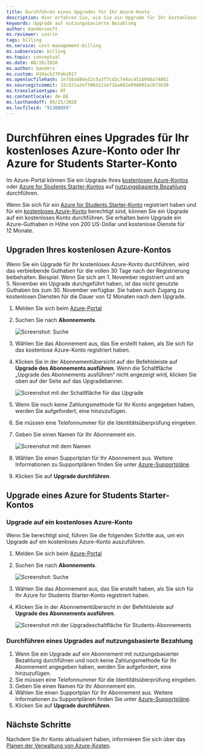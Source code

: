 ```yaml
---
title: Durchführen eines Upgrades für Ihr Azure-Konto
description: Hier erfahren Sie, wie Sie ein Upgrade für Ihr kostenloses Azure-Konto oder Ihr Azure for Students Starter-Konto durchführen. Lesen Sie zusätzliche Informationen zu Azure-Supportplänen.
keywords: Upgrade auf nutzungsbasierte Bezahlung
author: bandersmsft
ms.reviewer: sasrin
tags: billing
ms.service: cost-management-billing
ms.subservice: billing
ms.topic: conceptual
ms.date: 08/20/2020
ms.author: banders
ms.custom: H1Hack27Feb2017
ms.openlocfilehash: 1e758a886e32c5a3f7cd3c744ac451b948a74802
ms.sourcegitcommit: 32c521a2ef396d121e71ba682e098092ac673b30
ms.translationtype: HT
ms.contentlocale: de-DE
ms.lasthandoff: 09/25/2020
ms.locfileid: "91308859"
---
```

# <a name="upgrade-your-azure-free-account-or-azure-for-students-starter-account"></a>Durchführen eines Upgrades für Ihr kostenloses Azure-Konto oder Ihr Azure for Students Starter-Konto

Im Azure-Portal können Sie ein Upgrade Ihres [kostenlosen Azure-Kontos](https://azure.microsoft.com/free/) oder [Azure for Students Starter-Kontos](https://azure.microsoft.com/offers/ms-azr-0144p/) auf [nutzungsbasierte Bezahlung](https://azure.microsoft.com/offers/ms-azr-0003p/) durchführen.

Wenn Sie sich für ein [Azure for Students Starter-Konto](https://azure.microsoft.com/offers/ms-azr-0144p/) registriert haben und für ein [kostenloses Azure-Konto](https://azure.microsoft.com/free/) berechtigt sind, können Sie ein Upgrade auf ein kostenloses Konto durchführen. Sie erhalten beim Upgrade ein Azure-Guthaben in Höhe von 200 US-Dollar und kostenlose Dienste für 12 Monate.

<a id="freetrial"></a>

## <a name="upgrade-your-azure-free-account"></a>Upgraden Ihres kostenlosen Azure-Kontos

Wenn Sie ein Upgrade für Ihr kostenloses Azure-Konto durchführen, wird das verbleibende Guthaben für die vollen 30 Tage nach der Registrierung beibehalten. Beispiel: Wenn Sie sich am 1. November registriert und am 5. November ein Upgrade durchgeführt haben, ist das nicht genutzte Guthaben bis zum 30. November verfügbar. Sie haben auch Zugang zu kostenlosen Diensten für die Dauer von 12 Monaten nach dem Upgrade.

1. Melden Sie sich beim [Azure-Portal](https://portal.azure.com)
1. Suchen Sie nach **Abonnements**.

    ![Screenshot: Suche](./media/upgrade-azure-subscription/search-subscriptions-ibiza.png)

1. Wählen Sie das Abonnement aus, das Sie erstellt haben, als Sie sich für das kostenlose Azure-Konto registriert haben.
1. Klicken Sie in der Abonnementübersicht auf der Befehlsleiste auf **Upgrade des Abonnements ausführen**. Wenn die Schaltfläche „Upgrade des Abonnements ausführen“ nicht angezeigt wird, klicken Sie oben auf der Seite auf das Upgradebanner.

    ![Screenshot mit der Schaltfläche für das Upgrade](./media/upgrade-azure-subscription/free-upgrade-button.png)

1. Wenn Sie noch keine Zahlungsmethode für Ihr Konto angegeben haben, werden Sie aufgefordert, eine hinzuzufügen.

1. Sie müssen eine Telefonnummer für die Identitätsüberprüfung eingeben.

1. Geben Sie einen Namen für Ihr Abonnement ein.

     ![Screenshot mit dem Namen](./media/upgrade-azure-subscription/free-upgrade-name.png)

1. Wählen Sie einen Supportplan für Ihr Abonnement aus. Weitere Informationen zu Supportplänen finden Sie unter [Azure-Supportpläne](https://azure.microsoft.com/us/support/plans/).

1. Klicken Sie auf **Upgrade durchführen**.

<a id="student"></a>

## <a name="upgrade-your-azure-for-students-starter-account"></a>Upgrade eines Azure for Students Starter-Kontos

### <a name="upgrade-to-an-azure-free-account"></a>Upgrade auf ein kostenloses Azure-Konto

Wenn Sie berechtigt sind, führen Sie die folgenden Schritte aus, um ein Upgrade auf ein kostenloses Azure-Konto auszuführen.

1. Melden Sie sich beim [Azure-Portal](https://portal.azure.com)
1. Suchen Sie nach **Abonnements**.

    ![Screenshot: Suche](./media/upgrade-azure-subscription/search-subscriptions-ibiza.png)

1. Wählen Sie das Abonnement aus, das Sie erstellt haben, als Sie sich für Ihr Azure for Students Starter-Konto registriert haben.
1. Klicken Sie in der Abonnementübersicht in der Befehlsleiste auf **Upgrade des Abonnements ausführen**.

    ![Screenshot mit der Upgradeschaltfläche für Students-Abonnements](./media/upgrade-azure-subscription/student-upgrade-ibiza.png)

### <a name="upgrade-to-pay-as-you-go-rates"></a>Durchführen eines Upgrades auf nutzungsbasierte Bezahlung

1. Wenn Sie ein Upgrade auf ein Abonnement mit nutzungsbasierter Bezahlung durchführen und noch keine Zahlungsmethode für Ihr Abonnement angegeben haben, werden Sie aufgefordert, eine hinzuzufügen.
1. Sie müssen eine Telefonnummer für die Identitätsüberprüfung eingeben.
1. Geben Sie einen Namen für Ihr Abonnement ein.
1. Wählen Sie einen Supportplan für Ihr Abonnement aus. Weitere Informationen zu Supportplänen finden Sie unter [Azure-Supportpläne](https://azure.microsoft.com/us/support/plans/).
1. Klicken Sie auf **Upgrade durchführen**.

## <a name="next-steps"></a>Nächste Schritte

Nachdem Sie Ihr Konto aktualisiert haben, informieren Sie sich über das [Planen der Verwaltung von Azure-Kosten](../understand/plan-manage-costs.md).
